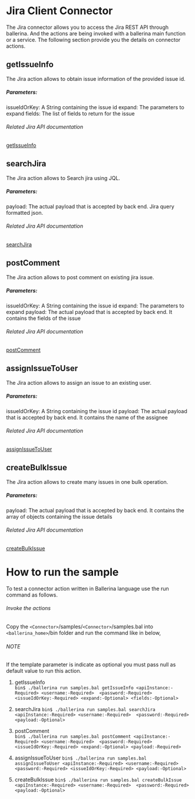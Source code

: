 # Jira Client Connector

The Jira connector allows you to access the Jira REST API through ballerina. And the actions are being invoked
with a ballerina main function or a service. The following section provide you the details on connector actions.

## getIssueInfo
  The Jira action allows to obtain issue information of the provided issue id.
  
##### Parameters:
  issueIdOrKey: A String containing the issue id
  expand: The parameters to expand
  fields: The list of fields to return for the issue
  
###### Related Jira API documentation
   [getIssueInfo](https://developer.atlassian.com/static/rest/jira/6.1.html#d2e1160)

## searchJira  
  The Jira action allows to Search jira using JQL.
  
##### Parameters:
  payload: The actual payload that is accepted by back end. Jira query formatted json.

###### Related Jira API documentation
   [searchJira](https://developer.atlassian.com/static/rest/jira/6.1.html#d2e4071)
   
## postComment
   The Jira action allows to post comment on existing jira issue.
   
##### Parameters:
  issueIdOrKey: A String containing the issue id
  expand: The parameters to expand
  payload: The actual payload that is accepted by back end. It contains the fields of the issue
  
###### Related Jira API documentation
   [postComment](https://developer.atlassian.com/static/rest/jira/6.1.html#d2e953)
   
## assignIssueToUser
   The Jira action allows to assign an issue to an existing user.

##### Parameters:
   issueIdOrKey: A String containing the issue id
   payload: The actual payload that is accepted by back end. It contains the name of the assignee

###### Related Jira API documentation
   [assignIssueToUser](https://developer.atlassian.com/static/rest/jira/6.1.html#d2e924)
   
## createBulkIssue
   The Jira action allows to create many issues in one bulk operation.

##### Parameters:
  payload: The actual payload that is accepted by back end. It contains the array of objects containing the issue details
  
###### Related Jira API documentation
   [createBulkIssue](https://developer.atlassian.com/static/rest/jira/6.1.html#d2e1294)

   
# How to run the sample

To test a connector action written in Ballerina language use the run command as follows.

###### Invoke the actions

Copy the `<Connector>`/samples/`<Connector>`/samples.bal into `<ballerina_home>`/bin folder 
and run the command like in below,

###### NOTE

If the template parameter is indicate as optional you must pass null as default value to run this
action.

1. getIssueInfo  
    `bin$ ./ballerina run samples.bal getIssueInfo <apiInstance:-Required> <username:-Required> 
    <password:-Required> <issueIdOrKey:-Required> <expand:-Optional> <fields:-Optional>`
    
2. searchJira
    `bin$ ./ballerina run samples.bal searchJira <apiInstance:-Required> <username:-Required> 
    <password:-Required> <payload:-Optional>`
    
3. postComment  
    `bin$ ./ballerina run samples.bal postComment <apiInstance:-Required> <username:-Required> 
    <password:-Required> <issueIdOrKey:-Required> <expand:-Optional> <payload:-Required>`
    
4. assignIssueToUser
    `bin$ ./ballerina run samples.bal assignIssueToUser <apiInstance:-Required> <username:-Required> 
    <password:-Required> <issueIdOrKey:-Required> <payload:-Optional>`
    
5. createBulkIssue
    `bin$ ./ballerina run samples.bal createBulkIssue <apiInstance:-Required> <username:-Required> 
    <password:-Required> <payload:-Optional>`